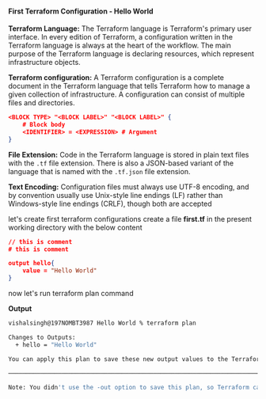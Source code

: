 
#### First Terraform Configuration - Hello World

**Terraform Language:**
The Terraform language is Terraform's primary user interface. In every edition of Terraform, a configuration written in the Terraform language is always at the heart of the workflow. The main purpose of the Terraform language is declaring resources, which represent infrastructure objects.

**Terraform configuration:**
A Terraform configuration is a complete document in the Terraform language that tells Terraform how to manage a given collection of infrastructure. A configuration can consist of multiple files and directories.

```json
<BLOCK TYPE> "<BLOCK LABEL>" "<BLOCK LABEL>" {
    # Block body
    <IDENTIFIER> = <EXPRESSION> # Argument
}
```


**File Extension:**
Code in the Terraform language is stored in plain text files with the `.tf` file extension. There is also a JSON-based variant of the language that is named with the `.tf.json` file extension.

**Text Encoding:**
Configuration files must always use UTF-8 encoding, and by convention usually use Unix-style line endings (LF) rather than Windows-style line endings (CRLF), though both are accepted

let's create first terraform configurations create a file **first.tf** in the present working directory with the below content

```json
// this is comment
# this is comment

output hello{
    value = "Hello World"
}
```

now let's run terraform plan command

**Output**
```sh
vishalsingh@197NOMBT3987 Hello World % terraform plan

Changes to Outputs:
  + hello = "Hello World"

You can apply this plan to save these new output values to the Terraform state, without changing any real infrastructure.

──────────────────────────────────────────────────────────────────────────────────────────────────────────────────────────────────────────────────

Note: You didn't use the -out option to save this plan, so Terraform can't guarantee to take exactly these actions if you run "terraform apply" now.
```


